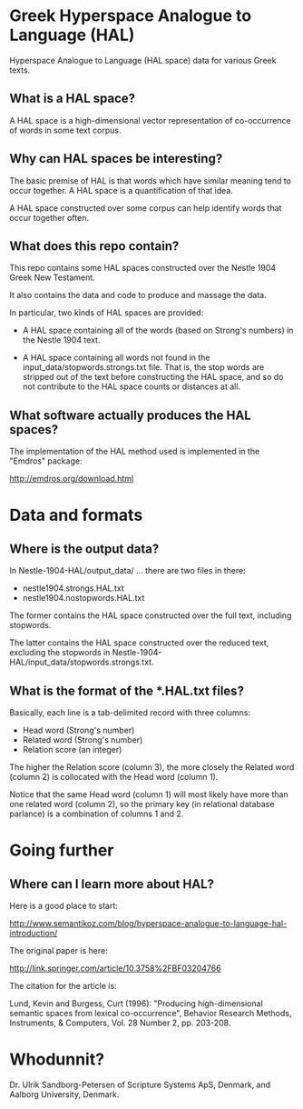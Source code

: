 # Greek Hyperspace Analogue to Language (HAL)

Hyperspace Analogue to Language (HAL space) data for various Greek
texts.

## What is a HAL space?

A HAL space is a high-dimensional vector representation of
co-occurrence of words in some text corpus.

## Why can HAL spaces be interesting?

The basic premise of HAL is that words which have similar meaning tend
to occur together.  A HAL space is a quantification of that idea.

A HAL space constructed over some corpus can help identify words that
occur together often.

## What does this repo contain?

This repo contains some HAL spaces constructed over the Nestle 1904
Greek New Testament.

It also contains the data and code to produce and massage the data.

In particular, two kinds of HAL spaces are provided:

- A HAL space containing all of the words (based on Strong's numbers)
  in the Nestle 1904 text.

- A HAL space containing all words not found in the
  input_data/stopwords.strongs.txt file.  That is, the stop words are
  stripped out of the text before constructing the HAL space, and so
  do not contribute to the HAL space counts or distances at all.

## What software actually produces the HAL spaces?

The implementation of the HAL method used is implemented in the
"Emdros" package:

http://emdros.org/download.html


# Data and formats

## Where is the output data?

In Nestle-1904-HAL/output_data/ ... there are two files in there:

- nestle1904.strongs.HAL.txt
- nestle1904.nostopwords.HAL.txt

The former contains the HAL space constructed over the full text,
including stopwords.

The latter contains the HAL space constructed over the reduced text,
excluding the stopwords in
Nestle-1904-HAL/input_data/stopwords.strongs.txt.


## What is the format of the *.HAL.txt files?

Basically, each line is a tab-delimited record with three columns:

- Head word (Strong's number)
- Related word (Strong's number)
- Relation score (an integer)

The higher the Relation score (column 3), the more closely the Related
word (column 2) is collocated with the Head word (column 1).

Notice that the same Head word (column 1) will most likely have more
than one related word (column 2), so the primary key (in relational
database parlance) is a combination of columns 1 and 2.


# Going further

## Where can I learn more about HAL?

Here is a good place to start:

http://www.semantikoz.com/blog/hyperspace-analogue-to-language-hal-introduction/

The original paper is here:

http://link.springer.com/article/10.3758%2FBF03204766

The citation for the article is:

Lund, Kevin and Burgess, Curt (1996): "Producing high-dimensional
semantic spaces from lexical co-occurrence", Behavior Research
Methods, Instruments, & Computers, Vol. 28 Number 2, pp. 203-208.



# Whodunnit?

Dr. Ulrik Sandborg-Petersen of Scripture Systems ApS, Denmark, and Aalborg University, Denmark.